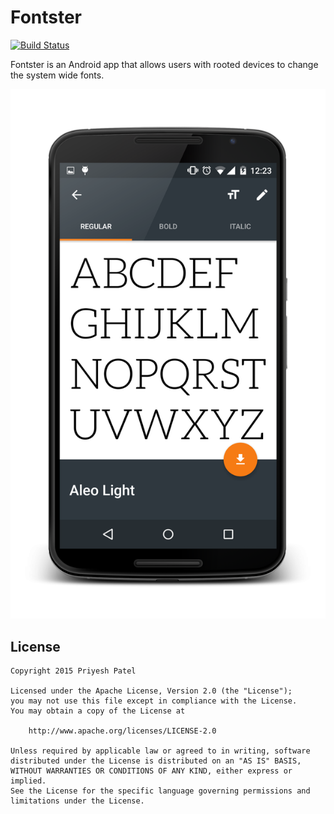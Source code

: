 Fontster
========
[![Build Status](https://travis-ci.org/ItsPriyesh/Fontster.svg?branch=master)](https://travis-ci.org/ItsPriyesh/Fontster)

Fontster is an Android app that allows users with rooted devices to change the system wide fonts.

![Screenshot](art/SS_FontActivity.png)

License
-------
    Copyright 2015 Priyesh Patel

    Licensed under the Apache License, Version 2.0 (the "License");
    you may not use this file except in compliance with the License.
    You may obtain a copy of the License at

        http://www.apache.org/licenses/LICENSE-2.0

    Unless required by applicable law or agreed to in writing, software
    distributed under the License is distributed on an "AS IS" BASIS,
    WITHOUT WARRANTIES OR CONDITIONS OF ANY KIND, either express or implied.
    See the License for the specific language governing permissions and
    limitations under the License.
